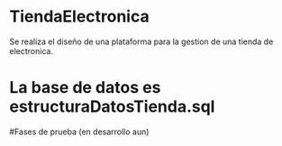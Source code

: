 # TiendaElectronica
Se realiza el diseño de una plataforma para la gestion de una tienda de electronica.

# La base de datos es estructuraDatosTienda.sql

#Fases de prueba (en desarrollo aun)
